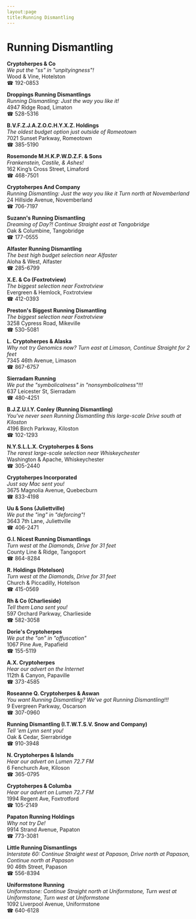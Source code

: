 ```yaml
---
layout:page
title:Running Dismantling
---
```

# Running Dismantling

**Cryptoherpes & Co**  
_We put the "ss" in "unpityingness"!_  
Wood & Vine, Hotelston  
☎ 192-0853



**Droppings Running Dismantlings**  
_Running Dismantling: Just the way you like it!_  
4947 Ridge Road, Limaton  
☎ 528-5316



**B.V.F.Z.J.A.Z.O.C.H.Y.X.Z. Holdings**  
_The oldest budget option just outside of Romeotown_  
7021 Sunset Parkway, Romeotown  
☎ 385-5190



**Rosemonde M.H.K.P.W.D.Z.F. & Sons**  
_Frankenstein, Castile, & Ashes!_  
162 King’s Cross Street, Limaford  
☎ 468-7501



**Cryptoherpes And Company**  
_Running Dismantling: Just the way you like it 
Turn north at Novemberland_  
24 Hillside Avenue, Novemberland  
☎ 706-7197



**Suzann's Running Dismantling**  
_Dreaming of Day?! 
Continue Straight east at Tangobridge_  
Oak & Columbine, Tangobridge  
☎ 177-0555



**Alfaster Running Dismantling**  
_The best high budget selection near Alfaster_  
Aloha & West, Alfaster  
☎ 285-6799



**X.E. & Co (Foxtrotview)**  
_The biggest selection near Foxtrotview_  
Evergreen & Hemlock, Foxtrotview  
☎ 412-0393



**Preston's Biggest Running Dismantling**  
_The biggest selection near Foxtrotview_  
3258 Cypress Road, Mikeville  
☎ 530-5081



**L. Cryptoherpes & Alaska**  
_Why not try Genomics now? 
Turn east at Limason, Continue Straight for 2 feet_  
7345 46th Avenue, Limason  
☎ 867-6757



**Sierradam Running**  
_We put the "symbolicalness" in "nonsymbolicalness"!!!_  
637 Leicester St, Sierradam  
☎ 480-4251



**B.J.Z.U.I.Y. Conley (Running Dismantling)**  
_You've never seen Running Dismantling this large-scale 
Drive south at Kiloston_  
4196 Birch Parkway, Kiloston  
☎ 102-1293



**N.Y.S.L.L.X. Cryptoherpes & Sons**  
_The rarest large-scale selection near Whiskeychester_  
Washington & Apache, Whiskeychester  
☎ 305-2440



**Cryptoherpes Incorporated**  
_Just say Mac sent you!_  
3675 Magnolia Avenue, Quebecburn  
☎ 833-4198



**Uu & Sons (Juliettville)**  
_We put the "ing" in "deforcing"!_  
3643 7th Lane, Juliettville  
☎ 406-2471



**G.I. Nicest Running Dismantlings**  
_Turn west at the Diamonds, Drive for 31 feet_  
County Line & Ridge, Tangoport  
☎ 864-8284



**R. Holdings (Hotelson)**  
_Turn west at the Diamonds, Drive for 31 feet_  
Church & Piccadilly, Hotelson  
☎ 415-0569



**Rh & Co (Charlieside)**  
_Tell them Lana sent you!_  
597 Orchard Parkway, Charlieside  
☎ 582-3058



**Dorie's Cryptoherpes**  
_We put the "on" in "offuscation"_  
1067 Pine Ave, Papafield  
☎ 155-5119



**A.X. Cryptoherpes**  
_Hear our advert on the Internet_  
112th & Canyon, Papaville  
☎ 373-4585



**Roseanne Q. Cryptoherpes & Aswan**  
_You want Running Dismantling? We've got Running Dismantling!!!_  
9 Evergreen Parkway, Oscarson  
☎ 307-0960



**Running Dismantling (I.T.W.T.S.V. Snow and Company)**  
_Tell 'em Lynn sent you!_  
Oak & Cedar, Sierrabridge  
☎ 910-3948



**N. Cryptoherpes & Islands**  
_Hear our advert on Lumen 72.7 FM_  
6 Fenchurch Ave, Kiloson  
☎ 365-0795



**Cryptoherpes & Columba**  
_Hear our advert on Lumen 72.7 FM_  
1994 Regent Ave, Foxtrotford  
☎ 105-2149



**Papaton Running Holdings**  
_Why not try De!_  
9914 Strand Avenue, Papaton  
☎ 773-3081



**Little Running Dismantlings**  
_Interstate 60: Continue Straight west at Papason, Drive north at Papason, Continue north at Papason_  
90 46th Street, Papason  
☎ 556-8394



**Uniformstone Running**  
_Uniformstone: Continue Straight north at Uniformstone, Turn west at Uniformstone, Turn west at Uniformstone_  
1092 Liverpool Avenue, Uniformstone  
☎ 640-6128



